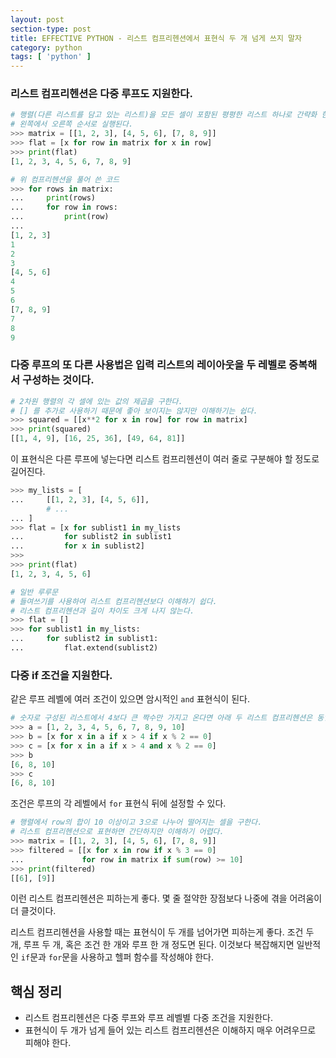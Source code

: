 ```yaml
---
layout: post
section-type: post
title: EFFECTIVE PYTHON - 리스트 컴프리헨션에서 표현식 두 개 넘게 쓰지 말자
category: python
tags: [ 'python' ]
---
```


### 리스트 컴프리헨션은 다중 루프도 지원한다.

```python
# 행렬(다른 리스트를 담고 있는 리스트)을 모든 셀이 포함된 평평한 리스트 하나로 간략화 한다.
# 왼쪽에서 오른쪽 순서로 실행된다.
>>> matrix = [[1, 2, 3], [4, 5, 6], [7, 8, 9]]
>>> flat = [x for row in matrix for x in row]
>>> print(flat)
[1, 2, 3, 4, 5, 6, 7, 8, 9]

# 위 컴프리헨션을 풀어 쓴 코드
>>> for rows in matrix:
...     print(rows)
...     for row in rows:
...         print(row)
...
[1, 2, 3]
1
2
3
[4, 5, 6]
4
5
6
[7, 8, 9]
7
8
9
```

### 다중 루프의 또 다른 사용법은 입력 리스트의 레이아웃을 두 레벨로 중복해서 구성하는 것이다.

```python
# 2차원 행렬의 각 셀에 있는 값의 제곱을 구한다.
# [] 를 추가로 사용하기 때문에 좋아 보이지는 않지만 이해하기는 쉽다.
>>> squared = [[x**2 for x in row] for row in matrix]
>>> print(squared)
[[1, 4, 9], [16, 25, 36], [49, 64, 81]]
```

이 표현식은 다른 루프에 넣는다면 리스트 컴프리헨션이 여러 줄로 구분해야 할 정도로 길어진다.

```python
>>> my_lists = [
...     [[1, 2, 3], [4, 5, 6]],
        # ...
... ]
>>> flat = [x for sublist1 in my_lists
...         for sublist2 in sublist1
...         for x in sublist2]
>>>
>>> print(flat)
[1, 2, 3, 4, 5, 6]

# 일반 루루문
# 들여쓰기를 사용하여 리스트 컴프리헨션보다 이해햐기 쉽다.
# 리스트 컴프리헨션과 길이 차이도 크게 나지 않는다.
>>> flat = []
>>> for sublist1 in my_lists:
...     for sublist2 in sublist1:
...         flat.extend(sublist2)
```

### 다중 if 조건을 지원한다.
같은 루프 레벨에 여러 조건이 있으면 암시적인 `and` 표현식이 된다.

```python
# 숫자로 구성된 리스트에서 4보다 큰 짝수만 가지고 온다면 아래 두 리스트 컴프리헨션은 동일하다.
>>> a = [1, 2, 3, 4, 5, 6, 7, 8, 9, 10]
>>> b = [x for x in a if x > 4 if x % 2 == 0]
>>> c = [x for x in a if x > 4 and x % 2 == 0]
>>> b
[6, 8, 10]
>>> c
[6, 8, 10]
```

조건은 루프의 각 레벨에서 `for` 표현식 뒤에 설정할 수 있다.

```python
# 행렬에서 row의 합이 10 이상이고 3으로 나누어 떨어지는 셀을 구한다.
# 리스트 컴프리헨션으로 표현하면 간단하지만 이해하기 어렵다.
>>> matrix = [[1, 2, 3], [4, 5, 6], [7, 8, 9]]
>>> filtered = [[x for x in row if x % 3 == 0]
...             for row in matrix if sum(row) >= 10]
>>> print(filtered)
[[6], [9]]
```

이런 리스트 컴프리헨션은 피하는게 좋다. 몇 줄 절약한 장점보다 나중에 겪을 어려움이 더 클것이다.

리스트 컴프리헨션을 사용할 때는 표현식이 두 개를 넘어가면 피하는게 좋다. 조건 두 개, 루프 두 개, 혹은 조건 한 개와 루프 한 개 정도면 된다. 이것보다 복잡해지면 일반적인 `if`문과 `for`문을 사용하고 헬퍼 함수를 작성해야 한다.

## 핵심 정리

- 리스트 컴프리헨션은 다중 루프와 루프 레벨별 다중 조건을 지원한다.
- 표현식이 두 개가 넘게 들어 있는 리스트 컴프리헨션은 이해하지 매우 어려우므로 피해야 한다.
